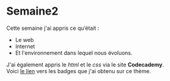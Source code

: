 # Semaine2
Cette semaine j'ai appris ce qu’était :
* Le web
* Internet 
* Et l'environnement dans lequel nous évoluons.

J'ai également appris le _html_ et le _css_ via le site **Codecademy**.  
Voici [le lien](https://www.codecademy.com/fr/objectAce69977) vers les badges que j'ai obtenu sur ce thème.
